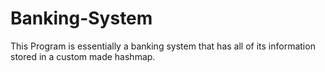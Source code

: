# Banking-System
This Program is essentially a banking system that has all of its information stored in a custom made hashmap.
